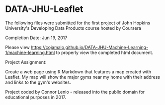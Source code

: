 # DATA-JHU-Leaflet
The following files were submitted for the first project of John Hopkins University's Developing Data Products course hosted by Coursera

Completion Date: Jun 19, 2017

Please view https://cojamalo.github.io/DATA-JHU-Machine-Learning-1/machine-learning.html to properly view the completed html document.

Project Assignment:

Create a web page using R Markdown that features a map created with Leaflet. My map will show the major gyms near my home with their address and links to the gym's websites.

Project coded by Connor Lenio - released into the public domain for educational purposes in 2017.
